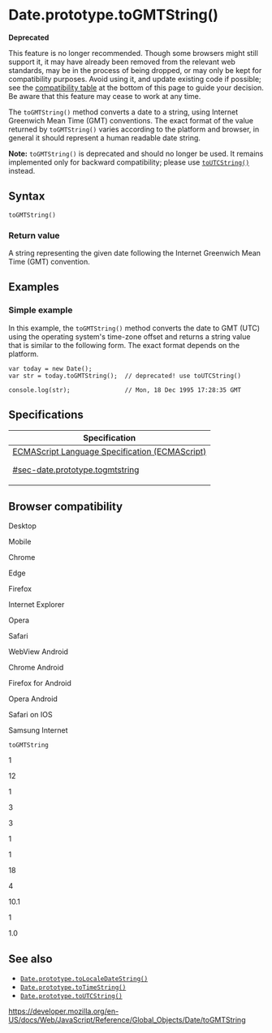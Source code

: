 # Date.prototype.toGMTString()

**Deprecated**

This feature is no longer recommended. Though some browsers might still support it, it may have already been removed from the relevant web standards, may be in the process of being dropped, or may only be kept for compatibility purposes. Avoid using it, and update existing code if possible; see the [compatibility table](#browser_compatibility) at the bottom of this page to guide your decision. Be aware that this feature may cease to work at any time.

The `toGMTString()` method converts a date to a string, using Internet Greenwich Mean Time (GMT) conventions. The exact format of the value returned by `toGMTString()` varies according to the platform and browser, in general it should represent a human readable date string.

**Note:** `toGMTString()` is deprecated and should no longer be used. It remains implemented only for backward compatibility; please use [`toUTCString()`](toutcstring) instead.

## Syntax

    toGMTString()

### Return value

A string representing the given date following the Internet Greenwich Mean Time (GMT) convention.

## Examples

### Simple example

In this example, the `toGMTString()` method converts the date to GMT (UTC) using the operating system's time-zone offset and returns a string value that is similar to the following form. The exact format depends on the platform.

    var today = new Date();
    var str = today.toGMTString();  // deprecated! use toUTCString()

    console.log(str);               // Mon, 18 Dec 1995 17:28:35 GMT

## Specifications

<table><thead><tr class="header"><th>Specification</th></tr></thead><tbody><tr class="odd"><td><a href="https://tc39.es/ecma262/#sec-date.prototype.togmtstring">ECMAScript Language Specification (ECMAScript) 
<br/>


<span class="small">#sec-date.prototype.togmtstring</span></a></td></tr></tbody></table>

## Browser compatibility

Desktop

Mobile

Chrome

Edge

Firefox

Internet Explorer

Opera

Safari

WebView Android

Chrome Android

Firefox for Android

Opera Android

Safari on IOS

Samsung Internet

`toGMTString`

1

12

1

3

3

1

1

18

4

10.1

1

1.0

## See also

-   [`Date.prototype.toLocaleDateString()`](tolocaledatestring)
-   [`Date.prototype.toTimeString()`](totimestring)
-   [`Date.prototype.toUTCString()`](toutcstring)

<a href="https://developer.mozilla.org/en-US/docs/Web/JavaScript/Reference/Global_Objects/Date/toGMTString" class="_attribution-link">https://developer.mozilla.org/en-US/docs/Web/JavaScript/Reference/Global_Objects/Date/toGMTString</a>
